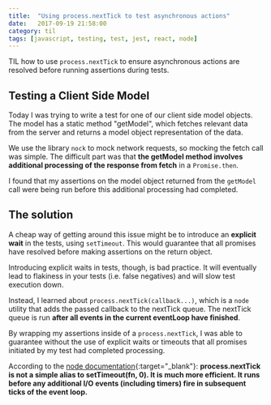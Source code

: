 ```yaml
---
title:  "Using process.nextTick to test asynchronous actions"
date:   2017-09-19 21:58:00
category: til
tags: [javascript, testing, test, jest, react, node]
---
```


TIL how to use `process.nextTick` to ensure asynchronous actions are resolved before running assertions during tests.

## Testing a Client Side Model

Today I was trying to write a test for one of our client side model objects. The model has a static method "getModel", which fetches relevant data from the server and returns a model object representation of the data.

We use the library `nock` to mock network requests, so mocking the fetch call was simple. The difficult part was that **the getModel method involves additional processing of the response from fetch** in a `Promise.then`.

I found that my assertions on the model object returned from the `getModel` call were being run before this additional processing had completed.

## The solution

A cheap way of getting around this issue might be to introduce an **explicit wait** in the tests, using `setTimeout`. This would guarantee that all promises have resolved before making assertions on the return object.

Introducing explicit waits in tests, though, is bad practice. It will eventually lead to flakiness in your tests (i.e. false negatives) and will slow test execution down.

Instead, I learned about `process.nextTick(callback...)`, which is a `node` utility that adds the passed callback to the nextTick queue. The nextTick queue is run **after all events in the current eventLoop have finished**.

By wrapping my assertions inside of a `process.nextTick`, I was able to guarantee without the use of explicit waits or timeouts that all promises initiated by my test had completed processing.

According to the [node documentation][node]{:target="_blank"}: __process.nextTick is not a simple alias to setTimeout(fn, 0). It is much more efficient. It runs before any additional I/O events (including timers) fire in subsequent ticks of the event loop.__

[node]: https://nodejs.org/api/process.html#process_process_nexttick_callback_args